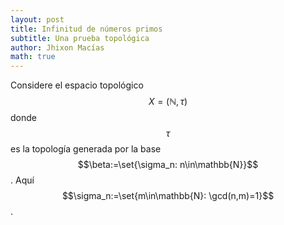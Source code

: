 ```yaml
---
layout: post
title: Infinitud de números primos
subtitle: Una prueba topológica
author: Jhixon Macías
math: true
---
```


Considere el espacio topológico  $$X=(\mathbb{N},\tau)$$ donde $$\tau$$ es la topología generada por la base $$\beta:=\set{\sigma_n: n\in\mathbb{N}}$$. Aquí $$\sigma_n:=\set{m\in\mathbb{N}: \gcd(n,m)=1}$$.
